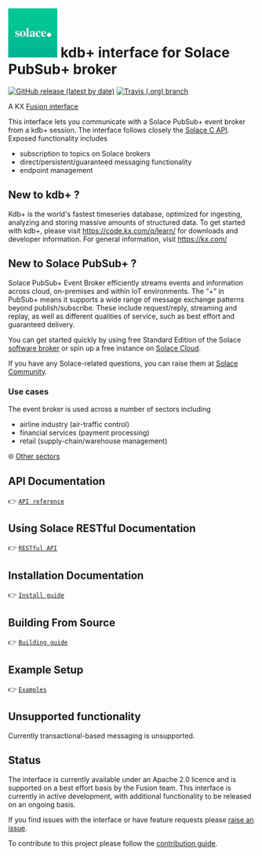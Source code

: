 # ![Solace](docs/solace.jpeg) kdb+ interface for Solace PubSub+ broker

[![GitHub release (latest by date)](https://img.shields.io/github/v/release/kxsystems/solace?include_prereleases)](https://github.com/kxsystems/solace/releases) [![Travis (.org) branch](https://img.shields.io/travis/kxsystems/solace/master?label=travis%20build)](https://travis-ci.org/kxsystems/solace/branches)

A KX [Fusion interface](https://code.kx.com/q/interfaces/#fusion-interfaces)

This interface lets you communicate with a Solace PubSub+ event broker from a kdb+ session. The interface follows closely the [Solace C API](https://docs.solace.com/Solace-PubSub-Messaging-APIs/C-API/c-api-home.htm). Exposed functionality includes

-   subscription to topics on Solace brokers
-   direct/persistent/guaranteed messaging functionality
-   endpoint management

## New to kdb+ ?

Kdb+ is the world's fastest timeseries database, optimized for ingesting, analyzing and storing massive amounts of structured data. To get started with kdb+, please visit https://code.kx.com/q/learn/ for downloads and developer information. For general information, visit https://kx.com/

## New to Solace PubSub+ ?

Solace PubSub+ Event Broker efficiently streams events and information across cloud, on-premises and within IoT environments. The “+” in PubSub+ means it supports a wide range of message exchange patterns beyond publish/subscribe. These include request/reply, streaming and replay, as well as different qualities of service, such as best effort and guaranteed delivery.

You can get started quickly by using free Standard Edition of the Solace [software broker](https://solace.com/products/event-broker/software/) or spin up a free instance on [Solace Cloud](https://console.solace.cloud/login/new-account).

If you have any Solace-related questions, you can raise them at [Solace Community](https://solace.community/).

### Use cases

The event broker is used across a number of sectors including

-   airline industry (air-traffic control)
-   financial services (payment processing)
-   retail (supply-chain/warehouse management)

:globe_with_meridians:
[Other sectors](https://solace.com/use-cases/)

## API Documentation

:point_right: [`API reference`](docs/reference.md)

## Using Solace RESTful Documentation

:point_right: [`RESTful API`](docs/solacerest.md)

## Installation Documentation

:point_right: [`Install guide`](docs/install.md)

## Building From Source

:point_right: [`Building guide`](docs/build.md)

## Example Setup

:point_right: [`Examples`](docs/example.md)

## Unsupported functionality

Currently transactional-based messaging is unsupported.

## Status

The interface is currently available under an Apache 2.0 licence and is supported on a best effort basis by the Fusion team. This interface is currently in active development, with additional functionality to be released on an ongoing basis.

If you find issues with the interface or have feature requests please  [raise an issue](../../issues).

To contribute to this project please follow the [contribution guide](CONTRIBUTING.md).
